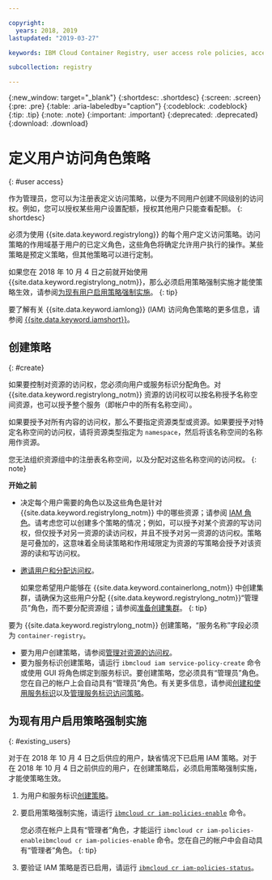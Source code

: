 ```yaml
---

copyright:
  years: 2018, 2019
lastupdated: "2019-03-27"

keywords: IBM Cloud Container Registry, user access role policies, access policies, policies, policy enforcement,

subcollection: registry

---
```


{:new_window: target="_blank"}
{:shortdesc: .shortdesc}
{:screen: .screen}
{:pre: .pre}
{:table: .aria-labeledby="caption"}
{:codeblock: .codeblock}
{:tip: .tip}
{:note: .note}
{:important: .important}
{:deprecated: .deprecated}
{:download: .download}

# 定义用户访问角色策略
{: #user access}

作为管理员，您可以为注册表定义访问策略，以便为不同用户创建不同级别的访问权。例如，您可以授权某些用户设置配额，授权其他用户只能查看配额。
{: shortdesc}

必须为使用 {{site.data.keyword.registrylong}} 的每个用户定义访问策略。访问策略的作用域基于用户的已定义角色，这些角色将确定允许用户执行的操作。某些策略是预定义策略，但其他策略可以进行定制。

如果您在 2018 年 10 月 4 日之前就开始使用 {{site.data.keyword.registrylong_notm}}，那么必须启用策略强制实施才能使策略生效，请参阅[为现有用户启用策略强制实施](#existing_users)。
{: tip}

要了解有关 {{site.data.keyword.iamlong}} (IAM) 访问角色策略的更多信息，请参阅 [{{site.data.keyword.iamshort}}](/docs/iam?topic=iam-iamoverview#iamoverview)。

## 创建策略
{: #create}

如果要控制对资源的访问权，您必须向用户或服务标识分配角色。对 {{site.data.keyword.registrylong_notm}} 资源的访问权可以按名称授予名称空间资源，也可以授予整个服务（即帐户中的所有名称空间）。

如果要授予对所有内容的访问权，那么不要指定资源类型或资源。如果要授予对特定名称空间的访问权，请将资源类型指定为 `namespace`，然后将该名称空间的名称用作资源。

您无法组织资源组中的注册表名称空间，以及分配对这些名称空间的访问权。
{: note}

**开始之前**

- 决定每个用户需要的角色以及这些角色是针对 {{site.data.keyword.registrylong_notm}} 中的哪些资源；请参阅 [IAM 角色](/docs/services/Registry?topic=registry-iam#iam)。请考虑您可以创建多个策略的情况；例如，可以授予对某个资源的写访问权，但仅授予对另一资源的读访问权，并且不授予对另一资源的访问权。策略是可叠加的，这意味着全局读策略和作用域限定为资源的写策略会授予对该资源的读和写访问权。

- [邀请用户和分配访问权](/docs/iam?topic=iam-iamuserinv#iamuserinv)。

  如果您希望用户能够在 {{site.data.keyword.containerlong_notm}} 中创建集群，请确保为这些用户分配 {{site.data.keyword.registrylong_notm}}“管理员”角色，而不要分配资源组；请参阅[准备创建集群](/docs/containers?topic=containers-clusters#cluster_prepare)。
  {: tip}

要为 {{site.data.keyword.registrylong_notm}} 创建策略，“服务名称”字段必须为 `container-registry`。

- 要为用户创建策略，请参阅[管理对资源的访问权](/docs/iam?topic=iam-iammanidaccser#iammanidaccser)。
- 要为服务标识创建策略，请运行 `ibmcloud iam service-policy-create` 命令或使用 GUI 将角色绑定到服务标识。要创建策略，您必须具有“管理员”角色。您在自己的帐户上会自动具有“管理员”角色。有关更多信息，请参阅[创建和使用服务标识](/docs/iam?topic=iam-serviceids#serviceids)以及[管理服务标识访问策略](/docs/iam?topic=iam-serviceidpolicy#serviceidpolicy)。

## 为现有用户启用策略强制实施
{: #existing_users}

对于在 2018 年 10 月 4 日之后供应的用户，缺省情况下已启用 IAM 策略。对于在 2018 年 10 月 4 日之前供应的用户，在创建策略后，必须启用策略强制实施，才能使策略生效。

1. 为用户和服务标识[创建策略](#create)。

2. 要启用策略强制实施，请运行 [`ibmcloud cr iam-policies-enable`](/docs/services/Registry?topic=container-registry-cli-plugin-containerregcli#bx_cr_iam_policies_enable) 命令。

    您必须在帐户上具有“管理者”角色，才能运行 `ibmcloud cr iam-policies-enableibmcloud cr iam-policies-enable` 命令。您在自己的帐户中会自动具有“管理者”角色。
    {: tip}

3. 要验证 IAM 策略是否已启用，请运行 [`ibmcloud cr iam-policies-status`](/docs/services/Registry?topic=container-registry-cli-plugin-containerregcli#bx_cr_iam_policies_status)。
